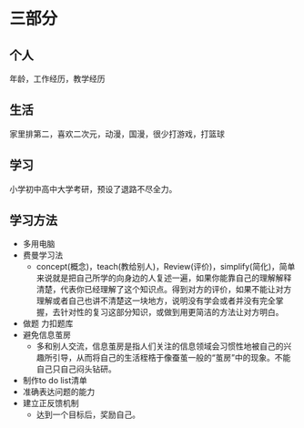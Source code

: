 # 三部分

## 个人
年龄，工作经历，教学经历
## 生活
家里排第二，喜欢二次元，动漫，国漫，很少打游戏，打篮球
## 学习
小学初中高中大学考研，预设了退路不尽全力。
## 学习方法
- 多用电脑
- 费曼学习法
	- concept(概念)，teach(教给别人)，Review(评价)，simplify(简化)，简单来说就是把自己所学的向身边的人复述一遍，如果你能靠自己的理解解释清楚，代表你已经理解了这个知识点。得到对方的评价，如果不能让对方理解或者自己也讲不清楚这一块地方，说明没有学会或者并没有完全掌握，去针对性的复习这部分知识，或做到用更简洁的方法让对方明白。
- 做题 力扣题库
- 避免信息茧房
	- 多和别人交流，信息茧房是指人们关注的信息领域会习惯性地被自己的兴趣所引导，从而将自己的生活桎梏于像蚕茧一般的“茧房”中的现象。不能自己只自己闷头钻研。
- 制作to do list清单
- 准确表达问题的能力
- 建立正反馈机制
	- 达到一个目标后，奖励自己。
	

